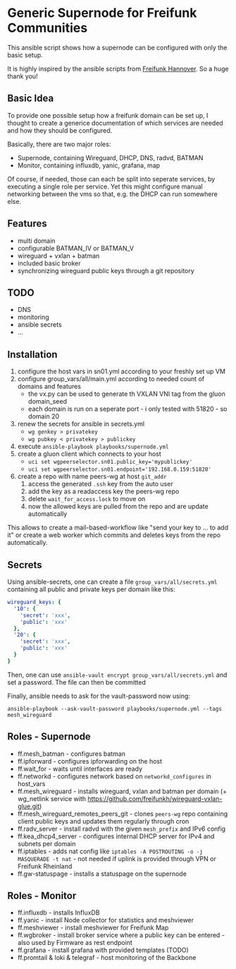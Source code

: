 # Generic Supernode for Freifunk Communities

This ansible script shows how a supernode can be configured with only the basic setup.

It is highly inspired by the ansible scripts from [Freifunk Hannover](https://github.com/freifunkh/ansible).
So a huge thank you!

## Basic Idea

To provide one possible setup how a freifunk domain can be set up, I thought to create a generice documentation of which services are needed and how they should be configured.

Basically, there are two major roles:

* Supernode, containing Wireguard, DHCP, DNS, radvd, BATMAN
* Monitor, containing influxdb, yanic, grafana, map

Of course, if needed, those can each be split into seperate services, by executing a single role per service.
Yet this might configure manual networking between the vms so that, e.g. the DHCP can run somewhere else.

## Features

- multi domain
- configurable BATMAN_IV or BATMAN_V
- wireguard + vxlan + batman
- included basic broker
- synchronizing wireguard public keys through a git repository

## TODO 

- DNS
- monitoring
- ansible secrets
- ...

## Installation

1. configure the host vars in sn01.yml according to your freshly set up VM
2. configure group_vars/all/main.yml according to needed count of domains and features
    * the vx.py can be used to generate th VXLAN VNI tag from the gluon domain_seed
    * each domain is run on a seperate port - i only tested with 51820 - so domain 20
3. renew the secrets for ansible in secrets.yml 
    * `wg genkey > privatekey`
    * `wg pubkey < privatekey > publickey`
4. execute `ansible-playbook playbooks/supernode.yml`
5. create a gluon client which connects to your host
    * `uci set wgpeerselector.sn01.public_key='mypublickey'`
    * `uci set wgpeerselector.sn01.endpoint='192.168.0.159:51820'`
6. create a repo with name peers-wg at host `git_addr`
    1. access the generated `.ssh` key from the auto user 
    2. add the key as a readaccess key the peers-wg repo
    3. delete `wait_for_access.lock` to move on
    4. now the allowed keys are pulled from the repo and are update automatically


This allows to create a mail-based-workflow like "send your key to ... to add it" or create a web worker which commits and deletes keys from the repo automatically.

## Secrets

Using ansible-secrets, one can create a file `group_vars/all/secrets.yml` containing all public and private keys per domain like this:

```yml
wireguard_keys: {
  '10': {
    'secret': 'xxx',
    'public': 'xxx'
  },
  '20': {
    'secret': 'xxx',
    'public': 'xxx'
  }
}
```

Then, one can use `ansible-vault encrypt group_vars/all/secrets.yml` and set a password.
The file can then be committed

Finally, ansible needs to ask for the vault-password now using:

```
ansible-playbook --ask-vault-password playbooks/supernode.yml --tags mesh_wireguard
```

## Roles - Supernode

* ff.mesh_batman - configures batman
* ff.ipforward - configures ipforwarding on the host
* ff.wait_for - waits until interfaces are ready
* ff.networkd - configures network based on `networkd_configures` in host_vars
* ff.mesh_wireguard - installs wireguard, vxlan and batman per domain (+ wg_netlink service with https://github.com/freifunkh/wireguard-vxlan-glue.git)
* ff.mesh_wireguard_remotes_peers_git - clones `peers-wg` repo containing client public keys and updates them regularly through cron
* ff.radv_server - install radvd with the given `mesh_prefix` and IPv6 config
* ff.kea_dhcp4_server - configures internal DHCP server for IPv4 and subnets per domain
* ff.iptables - adds nat config like `iptables -A POSTROUTING -o -j MASQUERADE -t nat` - not needed if uplink is provided through VPN or Freifunk Rheinland
* ff.gw-statuspage - installs a statuspage on the supernode

## Roles - Monitor

* ff.influxdb - installs InfluxDB
* ff.yanic - install Node collector for statistics and meshviewer
* ff.meshviewer - install meshviewer for Freifunk Map
* ff.wgbroker - install broker service where a public key can be entered - also used by Firmware as rest endpoint
* ff.grafana - install grafana with provided templates (TODO)
* ff.promtail & loki & telegraf - host monitoring of the Backbone